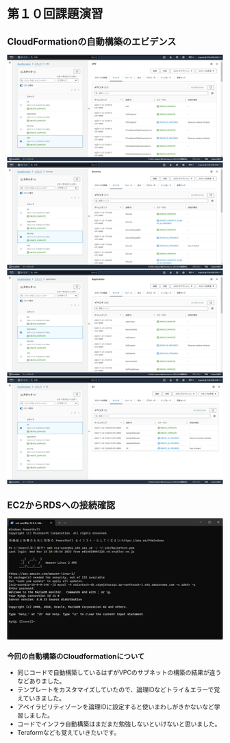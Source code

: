 # 第１０回課題演習
## CloudFormationの自動構築のエビデンス
![](images/2023-11-23_15h31_01.png)
![](images/2023-11-23_15h31_07.png)
![](images/2023-11-23_15h31_11.png)
![](images/2023-11-23_15h31_16.png)

## EC2からRDSへの接続確認
![](images/2023-11-15_21h06_42.png)

### 今回の自動構築のCloudformationについて
- 同じコードで自動構築しているはずがVPCのサブネットの構築の結果が違うなどありました。
- テンプレートをカスタマイズしていたので、論理IDなどトライ＆エラーで覚えていきました。
- アベイラビリティゾーンを論理IDに設定すると使いまわしがきかないなど学習しました。
- コードでインフラ自動構築はまだまだ勉強しないといけないと思いました。
- Teraformなども覚えていきたいです。
